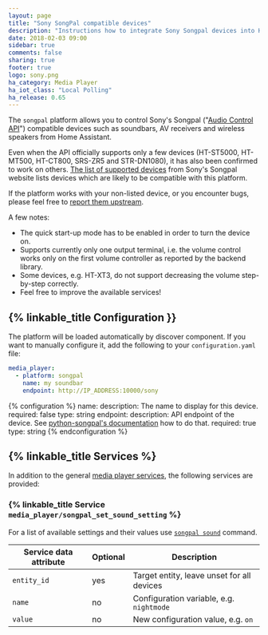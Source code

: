 ```yaml
---
layout: page
title: "Sony SongPal compatible devices"
description: "Instructions how to integrate Sony Songpal devices into Home Assistant."
date: 2018-02-03 09:00
sidebar: true
comments: false
sharing: true
footer: true
logo: sony.png
ha_category: Media Player
ha_iot_class: "Local Polling"
ha_release: 0.65
---
```


The `songpal` platform allows you to control Sony's Songpal ("[Audio Control API](https://developer.sony.com/develop/audio-control-api/)") compatible devices such as soundbars, AV receivers and wireless speakers from Home Assistant.

Even when the API officially supports only a few devices (HT-ST5000, HT-MT500, HT-CT800, SRS-ZR5 and STR-DN1080), it has also been confirmed to work on others. [The list of supported devices](http://vssupport.sony.net/en_ww/device.html) from Sony's Songpal website lists devices which are likely to be compatible with this platform.

If the platform works with your non-listed device, or you encounter bugs, please feel free to [report them upstream](https://github.com/rytilahti/python-songpal).

A few notes:

- The quick start-up mode has to be enabled in order to turn the device on.
- Supports currently only one output terminal, i.e. the volume control works only on the first volume controller as reported by the backend library.
- Some devices, e.g. HT-XT3, do not support decreasing the volume step-by-step correctly.
- Feel free to improve the available services!

## {% linkable_title Configuration }}

The platform will be loaded automatically by discover component. If you want to manually configure it, add the following to your `configuration.yaml` file:

```yaml
media_player:
  - platform: songpal
    name: my soundbar
    endpoint: http://IP_ADDRESS:10000/sony
```

{% configuration %}
name:
  description: The name to display for this device.
  required: false
  type: string
endpoint:
  description: API endpoint of the device. See [python-songpal's documentation](https://github.com/rytilahti/python-songpal#locating-the-endpoint) how to do that.
  required: true
  type: string
{% endconfiguration %}

## {% linkable_title Services %}

In addition to the general [media player services](https://home-assistant.io/components/media_player/#services), the following services are provided:

### {% linkable_title Service `media_player/songpal_set_sound_setting` %}

For a list of available settings and their values use [`songpal sound`](https://github.com/rytilahti/python-songpal#sound-settings) command.

| Service data attribute | Optional | Description                                      |
|------------------------|----------|--------------------------------------------------|
| `entity_id`            |      yes | Target entity, leave unset for all devices       |
| `name`                 |       no | Configuration variable, e.g. `nightmode`         |
| `value`                |       no | New configuration value, e.g. `on`               |



